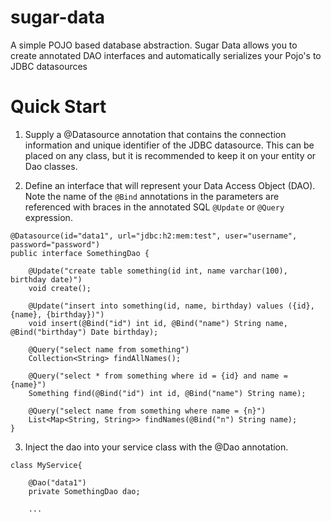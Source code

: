 # sugar-data
A simple POJO based database abstraction.  Sugar Data allows you to create annotated DAO interfaces and automatically serializes your Pojo's to JDBC datasources

# Quick Start

1. Supply a @Datasource annotation that contains the connection information and unique identifier of the JDBC datasource.  This can be placed on any class, but it is recommended to keep it on your entity or Dao classes.

2. Define an interface that will represent your Data Access Object (DAO).  Note the name of the ```@Bind``` annotations in the parameters are referenced with braces in the annotated SQL ```@Update``` or ```@Query``` expression.

```
@Datasource(id="data1", url="jdbc:h2:mem:test", user="username", password="password")
public interface SomethingDao {

    @Update("create table something(id int, name varchar(100), birthday date)")
    void create();
    
    @Update("insert into something(id, name, birthday) values ({id}, {name}, {birthday})")
    void insert(@Bind("id") int id, @Bind("name") String name, @Bind("birthday") Date birthday);
    
    @Query("select name from something")
    Collection<String> findAllNames();

    @Query("select * from something where id = {id} and name = {name}")
    Something find(@Bind("id") int id, @Bind("name") String name);
    
    @Query("select name from something where name = {n}")
    List<Map<String, String>> findNames(@Bind("n") String name);
}
```

3.  Inject the dao into your service class with the @Dao annotation.
```
class MyService{

    @Dao("data1")
    private SomethingDao dao;
    
    ...
```    
